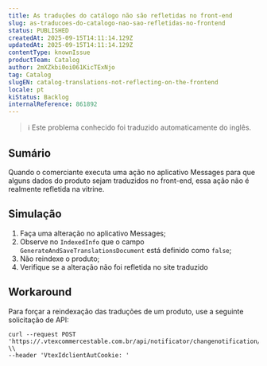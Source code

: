 ```yaml
---
title: As traduções do catálogo não são refletidas no front-end
slug: as-traducoes-do-catalogo-nao-sao-refletidas-no-frontend
status: PUBLISHED
createdAt: 2025-09-15T14:11:14.129Z
updatedAt: 2025-09-15T14:11:14.129Z
contentType: knownIssue
productTeam: Catalog
author: 2mXZkbi0oi061KicTExNjo
tag: Catalog
slugEN: catalog-translations-not-reflecting-on-the-frontend
locale: pt
kiStatus: Backlog
internalReference: 861892
---
```


>ℹ️ Este problema conhecido foi traduzido automaticamente do inglês.

## Sumário


Quando o comerciante executa uma ação no aplicativo Messages para que alguns dados do produto sejam traduzidos no front-end, essa ação não é realmente refletida na vitrine.
## Simulação



1. Faça uma alteração no aplicativo Messages;
2. Observe no `IndexedInfo` que o campo `GenerateAndSaveTranslationsDocument` está definido como `false`;
3. Não reindexe o produto;
4. Verifique se a alteração não foi refletida no site traduzido
## Workaround


Para forçar a reindexação das traduções de um produto, use a seguinte solicitação de API:

```
curl --request POST 'https://.vtexcommercestable.com.br/api/notificator/changenotification//translation' \\
--header 'VtexIdclientAutCookie: '
```


